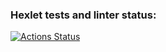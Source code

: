 ### Hexlet tests and linter status:
[![Actions Status](https://github.com/Baldezhnik232/layout-designer-project-58/workflows/hexlet-check/badge.svg)](https://github.com/Baldezhnik232/layout-designer-project-58/actions)